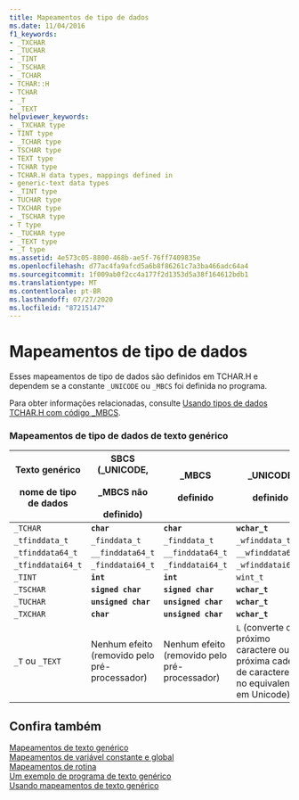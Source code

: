 ```yaml
---
title: Mapeamentos de tipo de dados
ms.date: 11/04/2016
f1_keywords:
- _TXCHAR
- _TUCHAR
- _TINT
- _TSCHAR
- _TCHAR
- TCHAR::H
- TCHAR
- _T
- _TEXT
helpviewer_keywords:
- _TXCHAR type
- TINT type
- _TCHAR type
- TSCHAR type
- TEXT type
- TCHAR type
- TCHAR.H data types, mappings defined in
- generic-text data types
- _TINT type
- TUCHAR type
- TXCHAR type
- _TSCHAR type
- T type
- _TUCHAR type
- _TEXT type
- _T type
ms.assetid: 4e573c05-8800-468b-ae5f-76ff7409835e
ms.openlocfilehash: d77ac4fa9afcd5a6b8f86261c7a3ba466adc64a4
ms.sourcegitcommit: 1f009ab0f2cc4a177f2d1353d5a38f164612bdb1
ms.translationtype: MT
ms.contentlocale: pt-BR
ms.lasthandoff: 07/27/2020
ms.locfileid: "87215147"
---
```

# <a name="data-type-mappings"></a>Mapeamentos de tipo de dados

Esses mapeamentos de tipo de dados são definidos em TCHAR.H e dependem se a constante `_UNICODE` ou `_MBCS` foi definida no programa.

Para obter informações relacionadas, consulte [Usando tipos de dados TCHAR.H com código _MBCS](../text/using-tchar-h-data-types-with-mbcs-code.md).

### <a name="generic-text-data-type-mappings"></a>Mapeamentos de tipo de dados de texto genérico

|Texto genérico<br /><br /> nome de tipo de dados|SBCS (_UNICODE,<br /><br /> _MBCS não<br /><br /> definido)|_MBCS<br /><br /> definido|_UNICODE<br /><br /> definido|
|--------------------------------------|----------------------------------------------------|------------------------|---------------------------|
|`_TCHAR`|**`char`**|**`char`**|**`wchar_t`**|
|`_tfinddata_t`|`_finddata_t`|`_finddata_t`|`_wfinddata_t`|
|`_tfinddata64_t`|`__finddata64_t`|`__finddata64_t`|`__wfinddata64_t`|
|`_tfinddatai64_t`|`_finddatai64_t`|`_finddatai64_t`|`_wfinddatai64_t`|
|`_TINT`|**`int`**|**`int`**|`wint_t`|
|`_TSCHAR`|**`signed char`**|**`signed char`**|**`wchar_t`**|
|`_TUCHAR`|**`unsigned char`**|**`unsigned char`**|**`wchar_t`**|
|`_TXCHAR`|**`char`**|**`unsigned char`**|**`wchar_t`**|
|`_T` ou `_TEXT`|Nenhum efeito (removido pelo pré-processador)|Nenhum efeito (removido pelo pré-processador)|`L` (converte o próximo caractere ou a próxima cadeia de caracteres no equivalente em Unicode)|

## <a name="see-also"></a>Confira também

[Mapeamentos de texto genérico](../c-runtime-library/generic-text-mappings.md)<br/>
[Mapeamentos de variável constante e global](../c-runtime-library/constant-and-global-variable-mappings.md)<br/>
[Mapeamentos de rotina](../c-runtime-library/routine-mappings.md)<br/>
[Um exemplo de programa de texto genérico](../c-runtime-library/a-sample-generic-text-program.md)<br/>
[Usando mapeamentos de texto genérico](../c-runtime-library/using-generic-text-mappings.md)

